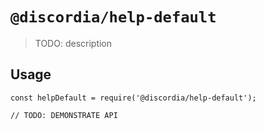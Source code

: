 # `@discordia/help-default`

> TODO: description

## Usage

```
const helpDefault = require('@discordia/help-default');

// TODO: DEMONSTRATE API
```
